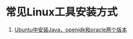 # 常见Linux工具安装方式

1. [Ubuntu中安装Java，openjdk和oracle两个版本](https://www.digitalocean.com/community/tutorials/how-to-install-java-with-apt-get-on-debian-8)